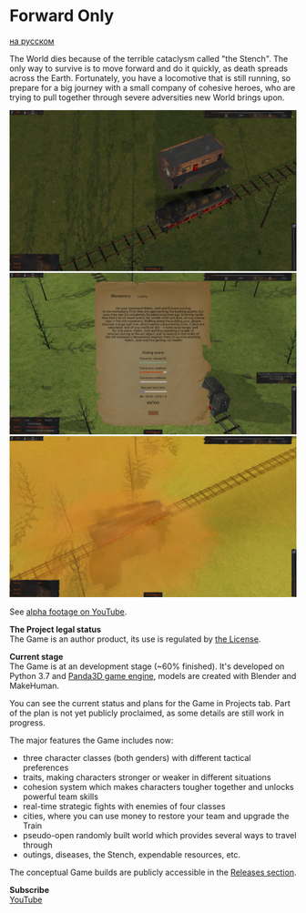 # Forward Only
[на русском](https://github.com/IlyaFaer/ForwardOnlyGame/blob/master/README%20(RUS).md)

The World dies because of the terrible cataclysm called "the Stench". The only way to survive is to move forward and do it quickly, as death spreads across the Earth. Fortunately, you have a locomotive that is still running, so prepare for a big journey with a small company of cohesive heroes, who are trying to pull together through severe adversities new World brings upon.

![image](https://github.com/IlyaFaer/ForwardOnlyGame/blob/master/preview/screenshot1.png?raw=true)
![image](https://github.com/IlyaFaer/ForwardOnlyGame/blob/master/preview/screenshot2.png?raw=true)
![image](https://github.com/IlyaFaer/ForwardOnlyGame/blob/master/preview/screenshot3.png?raw=true)

See [alpha footage on YouTube](https://www.youtube.com/watch?v=RKOVbCejowc).

**The Project legal status**  
The Game is an author product, its use is regulated by [the License](https://github.com/IlyaFaer/ForwardOnlyGame/blob/master/LICENSE.md).

**Current stage**  
The Game is at an development stage (~60% finished). It's developed on Python 3.7 and [Panda3D game engine](https://www.panda3d.org/), models are created with Blender and MakeHuman.

You can see the current status and plans for the Game in Projects tab. Part of the plan is not yet publicly proclaimed, as some details are still work in progress.

The major features the Game includes now:
- three character classes (both genders) with different tactical preferences
- traits, making characters stronger or weaker in different situations
- cohesion system which makes characters tougher together and unlocks powerful team skills
- real-time strategic fights with enemies of four classes
- cities, where you can use money to restore your team and upgrade the Train
- pseudo-open randomly built world which provides several ways to travel through
- outings, diseases, the Stench, expendable resources, etc.

The conceptual Game builds are publicly accessible in the [Releases section](https://github.com/IlyaFaer/ForwardOnlyGame/releases).

**Subscribe**  
[YouTube](https://www.youtube.com/channel/UCKmtk9K6VkcQdOMiE7H-W9w)
